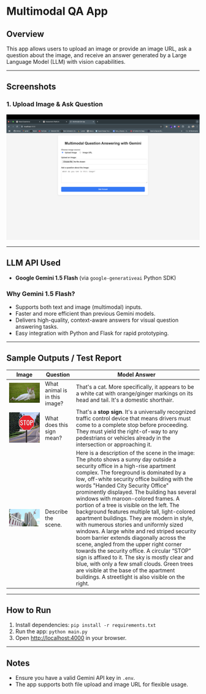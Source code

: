 # Multimodal QA App

## Overview
This app allows users to upload an image or provide an image URL, ask a question about the image, and receive an answer generated by a Large Language Model (LLM) with vision capabilities.

---

## Screenshots

### 1. Upload Image & Ask Question
![Upload Example](screenshots/upload.png)


---

## LLM API Used
- **Google Gemini 1.5 Flash** (via `google-generativeai` Python SDK)

### Why Gemini 1.5 Flash?
- Supports both text and image (multimodal) inputs.
- Faster and more efficient than previous Gemini models.
- Delivers high-quality, context-aware answers for visual question answering tasks.
- Easy integration with Python and Flask for rapid prototyping.

---

## Sample Outputs / Test Report

| Image | Question | Model Answer |
|-------|----------|--------------|
| ![cat](screenshots/cat.jpeg) | What animal is in this image? | That's a cat. More specifically, it appears to be a white cat with orange/ginger markings on its head and tail. It's a domestic shorthair. |
| ![stop_sign](screenshots/stop_sign.jpg) | What does this sign mean? | That's a **stop sign**. It's a universally recognized traffic control device that means drivers must come to a complete stop before proceeding. They must yield the right-of-way to any pedestrians or vehicles already in the intersection or approaching it. |
| ![city](screenshots/city.jpg) | Describe the scene. | Here is a description of the scene in the image: The photo shows a sunny day outside a security office in a high-rise apartment complex.  The foreground is dominated by a low, off-white security office building with the words "Handed City Security Office" prominently displayed. The building has several windows with maroon-colored frames. A portion of a tree is visible on the left. The background features multiple tall, light-colored apartment buildings. They are modern in style, with numerous stories and uniformly sized windows.  A large white and red striped security boom barrier extends diagonally across the scene, angled from the upper right corner towards the security office. A circular “STOP” sign is affixed to it.  The sky is mostly clear and blue, with only a few small clouds. Green trees are visible at the base of the apartment buildings. A streetlight is also visible on the right. |


---

## How to Run
1. Install dependencies: `pip install -r requirements.txt`
2. Run the app: `python main.py`
3. Open [http://localhost:4000](http://localhost:4000) in your browser.

---

## Notes
- Ensure you have a valid Gemini API key in `.env`.
- The app supports both file upload and image URL for flexible usage. 